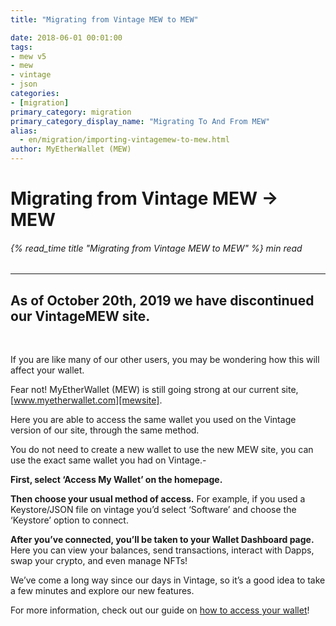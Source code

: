 ```yaml
---
title: "Migrating from Vintage MEW to MEW"

date: 2018-06-01 00:01:00
tags:
- mew v5
- mew
- vintage
- json
categories:
- [migration]
primary_category: migration
primary_category_display_name: "Migrating To And From MEW"
alias:
  - en/migration/importing-vintagemew-to-mew.html
author: MyEtherWallet (MEW)
---
```


# **Migrating from Vintage MEW -> MEW**

###### {% read_time title "Migrating from Vintage MEW to MEW" %} min read

* * *

## **As of October 20th, 2019 we have discontinued our VintageMEW site.**

<br>

If you are like many of our other users, you may be wondering how this will affect your wallet. 

Fear not! MyEtherWallet (MEW) is still going strong at our current site, [www.myetherwallet.com][mewsite].

Here you are able to access the same wallet you used on the Vintage version of our site, through the same method.

You do not need to create a new wallet to use the new MEW site, you can use the exact same wallet you had on Vintage.-

**First, select ‘Access My Wallet’ on the homepage.**

**Then choose your usual method of access.** For example, if you used a Keystore/JSON file on vintage you’d select ‘Software’ and choose the ‘Keystore’ option to connect.

**After you’ve connected, you’ll be taken to your Wallet Dashboard page.** Here you can view your balances, send transactions, interact with Dapps, swap your crypto, and even manage NFTs! 

We’ve come a long way since our days in Vintage, so it’s a good idea to take a few minutes and explore our new features. 

For more information, check out our guide on [how to access your wallet][accessmew]!

[mewsite]: www.myetherwallet.com

[accessmew]: /@@@@@@/getting-started/how-to-access-your-wallet/
